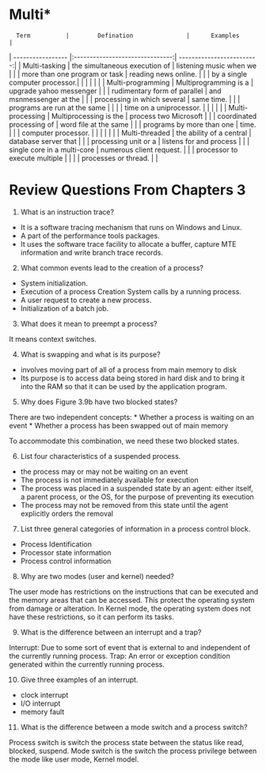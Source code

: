 # Multi*


      Term          |        Defination               |      Examples              |
| ----------------- |:-------------------------------:|  -------------------------:|
|   Multi-tasking   |  the simultaneous execution of  |  listening music when we   |
|                   |  more than one program or task  |  reading news online.      |
|                   |  by a single computer processor.|                            |
|                   |                                 |                            |
| Multi-programming |  Multiprogramming is a 		  |  upgrade yahoo messenger   |
|                   |  rudimentary form of parallel   |  and msnmessenger at the   |
|					|  processing in which several 	  |  same time.                |
|					|  programs are run at the same   |	                           |
|					|  time on a uniprocessor.        |                            |
|			                                          |                            |
| Multi-processing  |  Multiprocessing is the		  |  process two Microsoft     |
|                   |  coordinated processing of 	  |  word file at the same     |
|					|  programs by more than one 	  |  time.                     |
|					|  computer processor.            |                            |
|					|                                 |                            |
|   Multi-threaded  |  the ability of a central 	  |  database server that      |
|                   |  processing unit or a 		  |  listens for and process   |
|					|  single core in a multi-core 	  |  numerous client request.  |
|					|  processor to execute multiple  |                            |
|					|  processes or thread.			  |					           |



# Review Questions From Chapters 3

1. What is an instruction trace?
  * It is a software tracing mechanism that runs on Windows and Linux.
  * A part of the performance tools packages.
  * It uses the software trace facility to allocate a buffer, capture MTE information and write branch trace records.
   
2. What common events lead to the creation of a process?
  * System initialization.
  * Execution of a process Creation System calls by a running process.
  * A user request to create a new process.
  * Initialization of a batch job.
  
3. What does it mean to preempt a process?
  
  It means context switches.
  
4. What is swapping and what is its purpose?
  * involves moving part of all of a process from main memory to disk
  * Its purpose is to access data being stored in hard disk and to bring it into the RAM so that it can be used by the application program.
  
5. Why does Figure 3.9b have two blocked states?
  
  There are two independent concepts: 
     * Whether a process is waiting on an event
	 * Whether a process has been swapped out of main memory

   To accommodate this combination, we need these two blocked states.
   
6. List four characteristics of a suspended process.
  * the process may or may not be waiting on an event
  * The process is not immediately available for execution
  * The process was placed in a suspended state by an agent: either itself, a parent process, or the OS, for the purpose of preventing its execution
  * The process may not be removed from this state until the agent explicitly orders the removal
  
7. List three general categories of information in a process control block.
  * Process Identification
  * Processor state information
  * Process control information
  
8. Why are two modes (user and kernel) needed?
  
  The user mode has restrictions on the instructions that can be executed and the memory areas that can be accessed. This protect the operating 
  system from damage or alteration. In Kernel mode, the operating system does not have these restrictions, so it can perform its tasks.
  
9. What is the difference between an interrupt and a trap?
  
  Interrupt: Due to some sort of event that is external to and independent of the currently running process.
  Trap: An error or exception condition generated within the currently running process.
  
10. Give three examples of an interrupt.
  * clock interrupt
  * I/O interrupt
  * memory fault

11. What is the difference between a mode switch and a process switch?
  
  Process switch is switch the process state between the status like read, blocked, suspend.
  Mode switch is the switch the process privilege between the mode like user mode, Kernel model.
  


